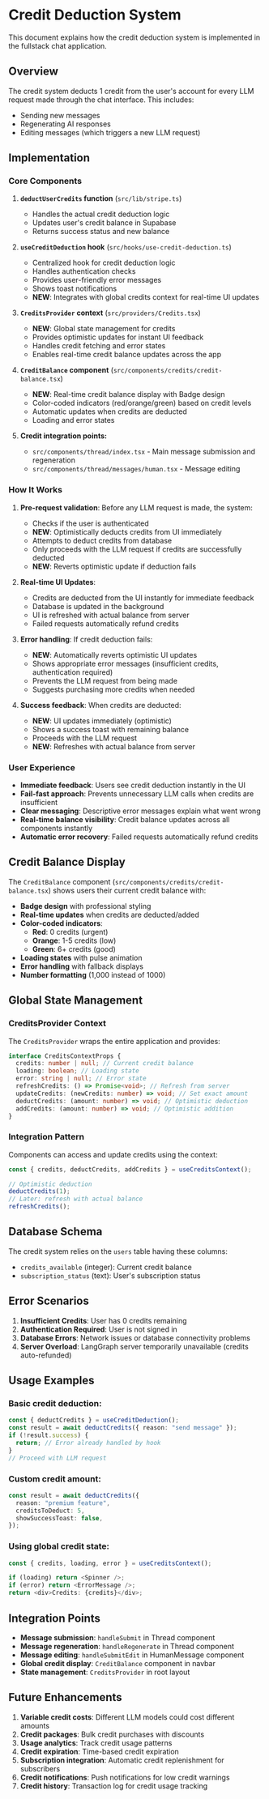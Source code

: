 # Credit Deduction System

This document explains how the credit deduction system is implemented in the fullstack chat application.

## Overview

The credit system deducts 1 credit from the user's account for every LLM request made through the chat interface. This includes:

- Sending new messages
- Regenerating AI responses
- Editing messages (which triggers a new LLM request)

## Implementation

### Core Components

1. **`deductUserCredits` function** (`src/lib/stripe.ts`)

   - Handles the actual credit deduction logic
   - Updates user's credit balance in Supabase
   - Returns success status and new balance

2. **`useCreditDeduction` hook** (`src/hooks/use-credit-deduction.ts`)

   - Centralized hook for credit deduction logic
   - Handles authentication checks
   - Provides user-friendly error messages
   - Shows toast notifications
   - **NEW**: Integrates with global credits context for real-time UI updates

3. **`CreditsProvider` context** (`src/providers/Credits.tsx`)

   - **NEW**: Global state management for credits
   - Provides optimistic updates for instant UI feedback
   - Handles credit fetching and error states
   - Enables real-time credit balance updates across the app

4. **`CreditBalance` component** (`src/components/credits/credit-balance.tsx`)

   - **NEW**: Real-time credit balance display with Badge design
   - Color-coded indicators (red/orange/green) based on credit levels
   - Automatic updates when credits are deducted
   - Loading and error states

5. **Credit integration points:**
   - `src/components/thread/index.tsx` - Main message submission and regeneration
   - `src/components/thread/messages/human.tsx` - Message editing

### How It Works

1. **Pre-request validation**: Before any LLM request is made, the system:

   - Checks if the user is authenticated
   - **NEW**: Optimistically deducts credits from UI immediately
   - Attempts to deduct credits from database
   - Only proceeds with the LLM request if credits are successfully deducted
   - **NEW**: Reverts optimistic update if deduction fails

2. **Real-time UI Updates**:

   - Credits are deducted from the UI instantly for immediate feedback
   - Database is updated in the background
   - UI is refreshed with actual balance from server
   - Failed requests automatically refund credits

3. **Error handling**: If credit deduction fails:

   - **NEW**: Automatically reverts optimistic UI updates
   - Shows appropriate error messages (insufficient credits, authentication required)
   - Prevents the LLM request from being made
   - Suggests purchasing more credits when needed

4. **Success feedback**: When credits are deducted:
   - **NEW**: UI updates immediately (optimistic)
   - Shows a success toast with remaining balance
   - Proceeds with the LLM request
   - **NEW**: Refreshes with actual balance from server

### User Experience

- **Immediate feedback**: Users see credit deduction instantly in the UI
- **Fail-fast approach**: Prevents unnecessary LLM calls when credits are insufficient
- **Clear messaging**: Descriptive error messages explain what went wrong
- **Real-time balance visibility**: Credit balance updates across all components instantly
- **Automatic error recovery**: Failed requests automatically refund credits

## Credit Balance Display

The `CreditBalance` component (`src/components/credits/credit-balance.tsx`) shows users their current credit balance with:

- **Badge design** with professional styling
- **Real-time updates** when credits are deducted/added
- **Color-coded indicators**:
  - **Red**: 0 credits (urgent)
  - **Orange**: 1-5 credits (low)
  - **Green**: 6+ credits (good)
- **Loading states** with pulse animation
- **Error handling** with fallback displays
- **Number formatting** (1,000 instead of 1000)

## Global State Management

### CreditsProvider Context

The `CreditsProvider` wraps the entire application and provides:

```typescript
interface CreditsContextProps {
  credits: number | null; // Current credit balance
  loading: boolean; // Loading state
  error: string | null; // Error state
  refreshCredits: () => Promise<void>; // Refresh from server
  updateCredits: (newCredits: number) => void; // Set exact amount
  deductCredits: (amount: number) => void; // Optimistic deduction
  addCredits: (amount: number) => void; // Optimistic addition
}
```

### Integration Pattern

Components can access and update credits using the context:

```typescript
const { credits, deductCredits, addCredits } = useCreditsContext();

// Optimistic deduction
deductCredits(1);
// Later: refresh with actual balance
refreshCredits();
```

## Database Schema

The credit system relies on the `users` table having these columns:

- `credits_available` (integer): Current credit balance
- `subscription_status` (text): User's subscription status

## Error Scenarios

1. **Insufficient Credits**: User has 0 credits remaining
2. **Authentication Required**: User is not signed in
3. **Database Errors**: Network issues or database connectivity problems
4. **Server Overload**: LangGraph server temporarily unavailable (credits auto-refunded)

## Usage Examples

### Basic credit deduction:

```typescript
const { deductCredits } = useCreditDeduction();
const result = await deductCredits({ reason: "send message" });
if (!result.success) {
  return; // Error already handled by hook
}
// Proceed with LLM request
```

### Custom credit amount:

```typescript
const result = await deductCredits({
  reason: "premium feature",
  creditsToDeduct: 5,
  showSuccessToast: false,
});
```

### Using global credit state:

```typescript
const { credits, loading, error } = useCreditsContext();

if (loading) return <Spinner />;
if (error) return <ErrorMessage />;
return <div>Credits: {credits}</div>;
```

## Integration Points

- **Message submission**: `handleSubmit` in Thread component
- **Message regeneration**: `handleRegenerate` in Thread component
- **Message editing**: `handleSubmitEdit` in HumanMessage component
- **Global credit display**: `CreditBalance` component in navbar
- **State management**: `CreditsProvider` in root layout

## Future Enhancements

1. **Variable credit costs**: Different LLM models could cost different amounts
2. **Credit packages**: Bulk credit purchases with discounts
3. **Usage analytics**: Track credit usage patterns
4. **Credit expiration**: Time-based credit expiration
5. **Subscription integration**: Automatic credit replenishment for subscribers
6. **Credit notifications**: Push notifications for low credit warnings
7. **Credit history**: Transaction log for credit usage tracking
